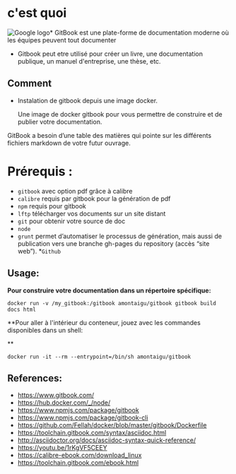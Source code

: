 # c'est quoi 
![Google logo](https://www.google.fr/url?sa=i&rct=j&q=&esrc=s&source=images&cd=&ved=2ahUKEwjbgtX_nNThAhVvzoUKHTTxCBIQjRx6BAgBEAU&url=http%3A%2F%2Fblog.strapi.io%2Fgitbook-open-source-documentation%2F&psig=AOvVaw0Xr1erVVWKeRAm_yMlGs5t&ust=1555490818345401 "gitbook logo")* GitBook est une plate-forme de documentation moderne où les équipes peuvent tout documenter 

* Gitbook peut etre utilisé pour créer un livre, une documentation publique, un manuel 
d'entreprise, une thèse, etc.


## Comment

* Instalation de gitbook depuis une image docker.

    Une image de docker gitbook pour vous permettre de construire et de publier votre documentation.


GitBook a besoin d’une table des matières qui pointe sur les différents fichiers markdown de votre futur ouvrage.

# Prérequis :

* ```gitbook``` avec option pdf grâce à calibre
* ```calibre``` requis par gitbook pour la génération de pdf
* ```npm``` requis pour gitbook
* ```lftp``` télécharger vos documents sur un site distant
* ```git``` pour obtenir votre source de doc
* ```node```
* ```grunt``` permet d’automatiser le processus de génération, mais aussi de publication vers une branche gh-pages du repository (accès  “site web”).
*```Github``` 


##  Usage:

**Pour construire votre documentation dans un répertoire spécifique:**
```
docker run -v /my_gitbook:/gitbook amontaigu/gitbook gitbook build docs html
```

**Pour aller à l'intérieur du conteneur, jouez avec les commandes disponibles dans un shell:

**
```
docker run -it --rm --entrypoint=/bin/sh amontaigu/gitbook
```

## References:

* https://www.gitbook.com/
* https://hub.docker.com/_/node/
* https://www.npmjs.com/package/gitbook
* https://www.npmjs.com/package/gitbook-cli
* https://github.com/Fellah/docker/blob/master/gitbook/Dockerfile
* https://toolchain.gitbook.com/syntax/asciidoc.html
* http://asciidoctor.org/docs/asciidoc-syntax-quick-reference/
* https://youtu.be/1rKgVF5CEEY
* https://calibre-ebook.com/download_linux
* https://toolchain.gitbook.com/ebook.html
